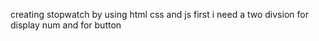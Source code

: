 creating stopwatch by using html css and js
first i need a two divsion for display num and for button
